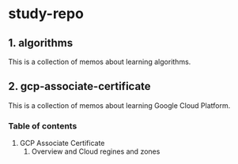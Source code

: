 # study-repo

## 1. algorithms
This is a collection of memos about learning algorithms.

## 2. gcp-associate-certificate
This is a collection of memos about learning Google Cloud Platform.

### Table of contents
1. GCP Associate Certificate
    1. Overview and Cloud regines and zones
